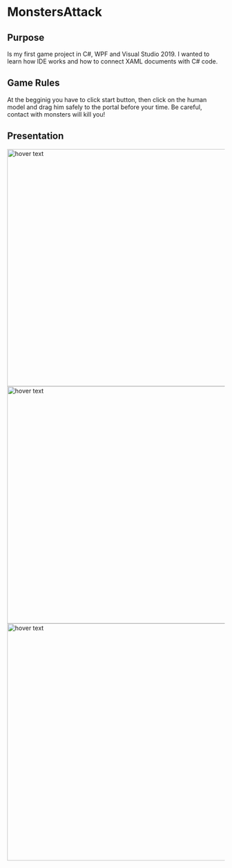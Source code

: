 # MonstersAttack

## Purpose
Is my first game project in C#, WPF and Visual Studio 2019. I wanted to learn how IDE works and how to connect XAML documents with C# code.

## Game Rules
At the begginig you have to click start button, then click on the human model and drag him safely to the portal before your time. Be careful, contact with monsters will kill you!

## Presentation
<p>
  <img src="https://raw.githubusercontent.com/ArturBabkiewicz/MonstersAttack/master/Assets/SplashScreen.png" width="550" title="hover text">
  <img src="https://raw.githubusercontent.com/ArturBabkiewicz/MonstersAttack/master/Assets/GamePresentation1.png" width="550" title="hover text">
  <img src="https://raw.githubusercontent.com/ArturBabkiewicz/MonstersAttack/master/Assets/GamePresentation2.png" width="550" title="hover text">
</p>
